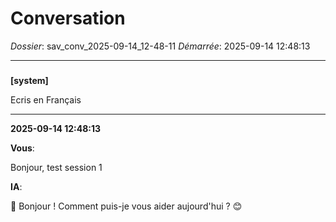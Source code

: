 # Conversation
_Dossier_: sav_conv_2025-09-14_12-48-11
_Démarrée_: 2025-09-14 12:48:13

---

###   
**[system]**


Ecris en Français


---
**2025-09-14 12:48:13**

**Vous**:

Bonjour, test session 1

**IA**:

🤖 Bonjour !  Comment puis-je vous aider aujourd'hui ? 😊

